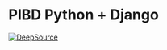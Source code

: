 # PIBD Python + Django

[![DeepSource](https://deepsource.io/gh/cristiancristea00/PIBD-Django.svg/?label=Active+issues&token=KyGeTRidsnEOtdzdnwydK1kA)](https://deepsource.io/gh/cristiancristea00/PIBD-Django/?ref=repository-badge)
